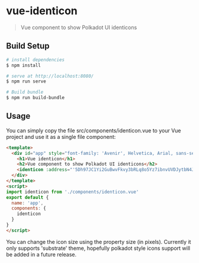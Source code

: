 # vue-identicon

> Vue component to show Polkadot UI identicons

## Build Setup

``` bash
# install dependencies
$ npm install

# serve at http://localhost:8080/
$ npm run serve

# Build bundle
$ npm run build-bundle
```

## Usage

You can simply copy the file src/components/identicon.vue to your Vue project and use it as a single file component:

``` html
<template>
  <div id="app" style="font-family: 'Avenir', Helvetica, Arial, sans-serif; color: #2c3e50; text-align: center; margin-top: 60px;">
    <h1>Vue identicon</h1>
    <h2>Vue component to show Polkadot UI identicons</h2>
    <identicon :address="'5Dh97JC1Yi2GuBwvFkvy3bRLq8o5Yz7ibnvUVDJytbN4Jozc'" :theme="'substrate'" :size="600" />
  </div>
</template>
<script>
import identicon from './components/identicon.vue'
export default {
  name: 'app',
  components: {
    identicon
  }
}
</script>
```

You can change the icon size using the property size (in pixels). Currently it only supports 'substrate' theme, hopefully polkadot style icons support will be added in a future release.